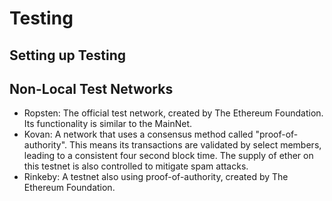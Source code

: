 # Testing 

## Setting up Testing



## Non-Local Test Networks
* Ropsten: The official test network, created by The Ethereum Foundation. Its functionality is similar to the MainNet.
* Kovan: A network that uses a consensus method called "proof-of-authority". This means its transactions are validated by select members, leading to a consistent four second block time. The supply of ether on this testnet is also controlled to mitigate spam attacks.
* Rinkeby: A testnet also using proof-of-authority, created by The Ethereum Foundation.
